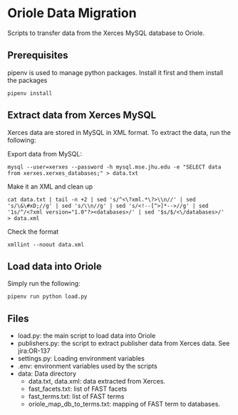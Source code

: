 # Oriole Data Migration

Scripts to transfer data from the Xerces MySQL database to Oriole.

## Prerequisites

pipenv is used to manage python packages. Install it first and them install the packages

```
pipenv install
```

## Extract data from Xerces MySQL

Xerces data are stored in MySQL in XML format. To extract the data, run the following:

Export data from MySQL:

```
mysql --user=xerxes --password -h mysql.mse.jhu.edu -e "SELECT data from xerxes.xerxes_databases;" > data.txt
```

Make it an XML and clean up
```
cat data.txt | tail -n +2 | sed 's/^<\?xml.*\?>\\n//' | sed 's/\&\#xD;//g' | sed 's/\\n//g' | sed 's/<!--[^>]*-->//g' | sed '1s/^/<?xml version="1.0"?><databases>/' | sed '$s/$/<\/databases>/'  > data.xml
```

Check the format
```
xmllint --noout data.xml
```
## Load data into Oriole

Simply run the following:

```
pipenv run python load.py
```

## Files

- load.py: the main script to load data into Oriole
- publishers.py: the script to extract publisher data from Xerces data. See jira:OR-137
- settings.py: Loading environment variables
- .env: environment variables used by the scripts
- data: Data directory
  - data.txt, data.xml: data extracted from Xerces.
  - fast_facets.txt: list of FAST facets
  - fast_terms.txt: list of FAST terms
  - oriole_map_db_to_terms.txt: mapping of FAST term to databases.
